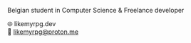 Belgian student in Computer Science & Freelance developer

🌐 likemyrpg.dev </br>
📧 likemyrpg@proton.me
